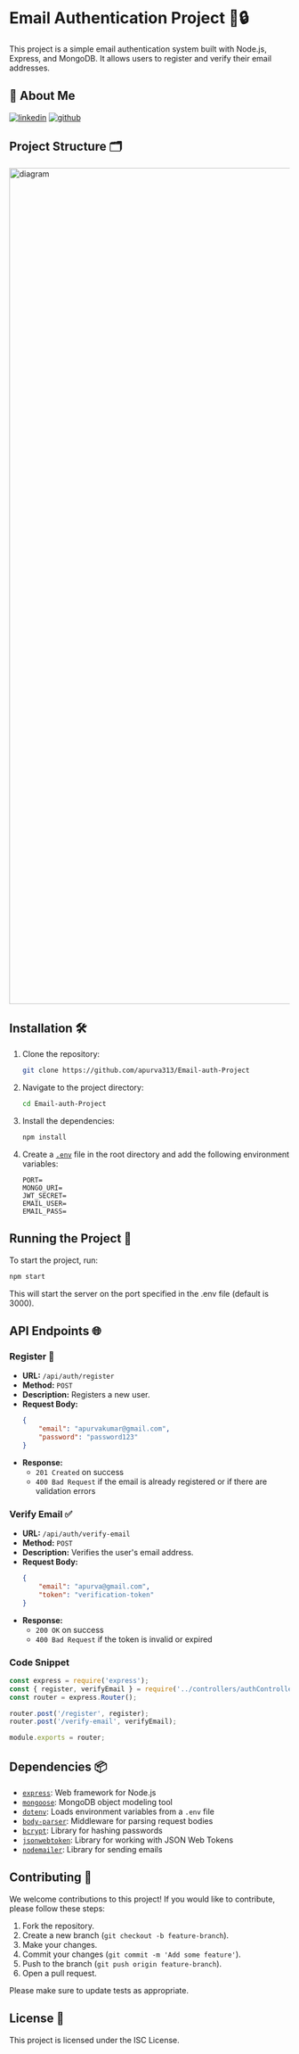# Email Authentication Project 📧🔒

This project is a simple email authentication system built with Node.js, Express, and MongoDB. It allows users to register and verify their email addresses.

## 🚀 About Me

[![linkedin](https://img.shields.io/badge/linkedin-0A66C2?style=for-the-badge&logo=linkedin&logoColor=white)](https://www.linkedin.com/apurva313)
[![github](https://img.shields.io/badge/github-181717?style=for-the-badge&logo=github&logoColor=white)](https://github.com/apurva313)

## Project Structure 🗂️

<img width="1500" height="1500" alt="diagram" src="https://github.com/user-attachments/assets/b66929dd-fc9d-4fc5-a51b-0c89225e1f24" />

## Installation 🛠️

1. Clone the repository:
    ```sh
    git clone https://github.com/apurva313/Email-auth-Project
    ```

2. Navigate to the project directory:
    ```sh
    cd Email-auth-Project
    ```

3. Install the dependencies:
    ```sh
    npm install
    ```

4. Create a [`.env`](command:_github.copilot.openRelativePath?%5B%7B%22scheme%22%3A%22file%22%2C%22authority%22%3A%22%22%2C%22path%22%3A%22%2FD%3A%2FCode%2FEmail-auth-Project%2F.env%22%2C%22query%22%3A%22%22%2C%22fragment%22%3A%22%22%7D%2C%22b5905f33-9e98-4c82-9582-923b1185c0cf%22%5D "d:\Code\Email-auth-Project\.env") file in the root directory and add the following environment variables:
    ```env
    PORT=
    MONGO_URI=
    JWT_SECRET=
    EMAIL_USER=
    EMAIL_PASS=
    ```

## Running the Project 🚀

To start the project, run:
```sh
npm start
```
This will start the server on the port specified in the .env file (default is 3000).

## API Endpoints 🌐

### Register 📝

- **URL:** `/api/auth/register`
- **Method:** `POST`
- **Description:** Registers a new user.
- **Request Body:**
    ```json
    {
        "email": "apurvakumar@gmail.com",
        "password": "password123"
    }
    ```
- **Response:**
    - `201 Created` on success
    - `400 Bad Request` if the email is already registered or if there are validation errors

### Verify Email ✅

- **URL:** `/api/auth/verify-email`
- **Method:** `POST`
- **Description:** Verifies the user's email address.
- **Request Body:**
    ```json
    {
        "email": "apurva@gmail.com",
        "token": "verification-token"
    }
    ```
- **Response:**
    - `200 OK` on success
    - `400 Bad Request` if the token is invalid or expired

### Code Snippet

```javascript
const express = require('express');
const { register, verifyEmail } = require('../controllers/authController');
const router = express.Router();

router.post('/register', register);
router.post('/verify-email', verifyEmail); 

module.exports = router;
```


## Dependencies 📦

- [`express`](https://expressjs.com/): Web framework for Node.js
- [`mongoose`](https://mongoosejs.com/): MongoDB object modeling tool
- [`dotenv`](https://www.npmjs.com/package/dotenv): Loads environment variables from a `.env` file
- [`body-parser`](https://www.npmjs.com/package/body-parser): Middleware for parsing request bodies
- [`bcrypt`](https://www.npmjs.com/package/bcrypt): Library for hashing passwords
- [`jsonwebtoken`](https://www.npmjs.com/package/jsonwebtoken): Library for working with JSON Web Tokens
- [`nodemailer`](https://nodemailer.com/about/): Library for sending emails

## Contributing 🤝

We welcome contributions to this project! If you would like to contribute, please follow these steps:

1. Fork the repository.
2. Create a new branch (`git checkout -b feature-branch`).
3. Make your changes.
4. Commit your changes (`git commit -m 'Add some feature'`).
5. Push to the branch (`git push origin feature-branch`).
6. Open a pull request.

Please make sure to update tests as appropriate.


## License 📄

This project is licensed under the ISC License.
